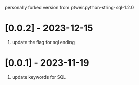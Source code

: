 personally forked version from ptweir.python-string-sql-1.2.0

# [0.0.2] - 2023-12-15

1. update the flag for sql ending

# [0.0.1] - 2023-11-19

1. update keywords for SQL
